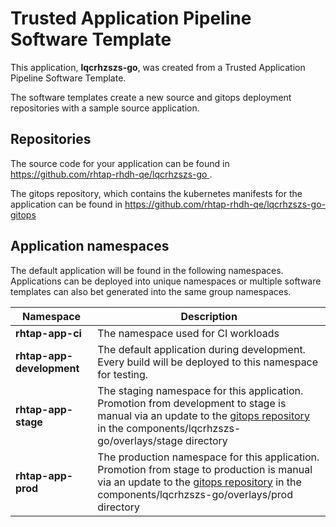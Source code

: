 # Trusted Application Pipeline Software Template

This application, **lqcrhzszs-go**, was created from a Trusted Application Pipeline Software Template.

The software templates create a new source and gitops deployment repositories with a sample source application. 

## Repositories

The source code for your application can be found in [https://github.com/rhtap-rhdh-qe/lqcrhzszs-go ](https://github.com/rhtap-rhdh-qe/lqcrhzszs-go ).
 
The gitops repository, which contains the kubernetes manifests for the application can be found in 
[https://github.com/rhtap-rhdh-qe/lqcrhzszs-go-gitops ](https://github.com/rhtap-rhdh-qe/lqcrhzszs-go-gitops ) 

## Application namespaces 

The default application will be found in the following namespaces. Applications can be deployed into unique namespaces or multiple software templates can also bet generated into the same group namespaces.  

|  Namespace   |  Description   |  
| -------- | -------- |
| **rhtap-app-ci** | The namespace used for CI workloads |
| **rhtap-app-development** | The default application during development. Every build will be deployed to this namespace for testing. |
| **rhtap-app-stage** | The staging namespace for this application. Promotion from development to stage is manual via an update to the [gitops repository](https://github.com/rhtap-rhdh-qe/lqcrhzszs-go-gitops ) in the components/lqcrhzszs-go/overlays/stage directory |
| **rhtap-app-prod** | The production namespace for this application. Promotion from stage to production is manual via an update to the [gitops repository](https://github.com/rhtap-rhdh-qe/lqcrhzszs-go-gitops ) in the components/lqcrhzszs-go/overlays/prod directory |
